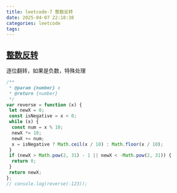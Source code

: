 ```yaml
---
title: leetcode-7 整数反转
date: 2025-04-07 22:18:38
categories: leetcode
tags:
---
```

## [整数反转](https://leetcode.cn/problems/reverse-integer/description/)

逐位翻转，如果是负数，特殊处理

```js
/**
 * @param {number} x
 * @return {number}
 */
var reverse = function (x) {
 let newX = 0;
 const isNegative = x < 0;
 while (x) {
  const num = x % 10;
  newX *= 10;
  newX += num;
  x = isNegative ? Math.ceil(x / 10) : Math.floor(x / 10);
 }
 if (newX > Math.pow(2, 31) - 1 || newX < -Math.pow(2, 31)) {
  return 0;
 }
 return newX;
};
// console.log(reverse(-123));
```
